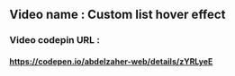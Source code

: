 ## Video name : Custom list hover effect

### Video codepin URL : 
#### https://codepen.io/abdelzaher-web/details/zYRLyeE
